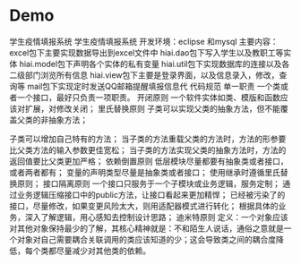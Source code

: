 # Demo
学生疫情填报系统 学生疫情填报系统 开发环境：eclipse 和mysql 主要内容： excel包下主要实现数据导出到excel文件中 hiai.dao包下写入学生以及教职工等实体 hiai.model包下声明各个实体的私有变量 hiai.util包下实现数据库的连接以及各二级部门浏览所有信息 hiai.view包下主要是登录界面，以及信息录入，修改，查询等 mail包下实现定时发送QQ邮箱提醒填报信息代 代码规范 单一职责 一个类或者一个接口，最好只负责一项职责。 开闭原则 一个软件实体如类、模版和函数应该对扩展，对修改关闭； 里氏替换原则 子类可以实现父类的抽象方法，但不能覆盖父类的非抽象方法；

子类可以增加自己特有的方法；
当子类的方法重载父类的方法时，方法的形参要比父类方法的输入参数更佳宽松；
当子类的方法实现父类的抽象方法时，方法的返回值要比父类更加严格； 依赖倒置原则 低层模块尽量都要有抽象类或者接口，或者两者都有；
变量的声明类型尽量是抽象类或者接口；
使用继承时遵循里氏替换原则； 接口隔离原则
一个接口只服务于一个子模块或业务逻辑，服务定制；
通过业务逻辑压缩接口中的public方法，让接口看起来更加精悍；
已经被污染了的接口，尽量修改，如果变更风险太大，则用适配器模式进行转化；
根据具体的业务，深入了解逻辑，用心感知去控制设计思路； 迪米特原则 定义：一个对象应该对其他对象保持最少的了解，其核心精神就是：不和陌生人说话，通俗之意就是一个对象对自己需要耦合关联调用的类应该知道的少；这会导致类之间的耦合度降低，每个类都尽量减少对其他类的依赖。
